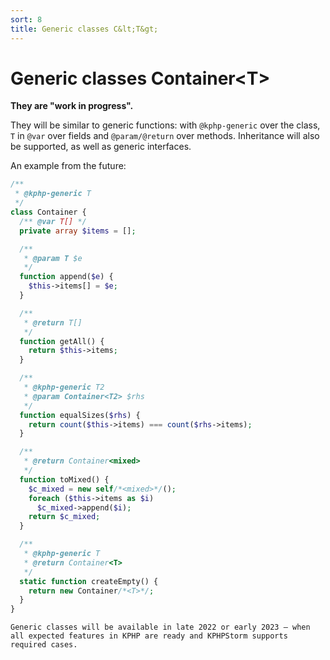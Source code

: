 ```yaml
---
sort: 8
title: Generic classes C&lt;T&gt;
---
```


# Generic classes Container\<T\>

**They are "work in progress".**

They will be similar to generic functions: with `@kphp-generic` over the class, `T` in `@var` over fields and `@param/@return` over methods. Inheritance will also be supported, as well as generic interfaces. 

An example from the future:

```php
/**
 * @kphp-generic T
 */
class Container {
  /** @var T[] */
  private array $items = [];

  /**
   * @param T $e
   */
  function append($e) { 
    $this->items[] = $e; 
  }

  /**
   * @return T[]
   */
  function getAll() { 
    return $this->items;
  }

  /**
   * @kphp-generic T2
   * @param Container<T2> $rhs
   */
  function equalSizes($rhs) {
    return count($this->items) === count($rhs->items);
  }

  /**
   * @return Container<mixed>
   */
  function toMixed() {
    $c_mixed = new self/*<mixed>*/();
    foreach ($this->items as $i)
      $c_mixed->append($i);
    return $c_mixed;
  }

  /**
   * @kphp-generic T
   * @return Container<T>
   */  
  static function createEmpty() {
    return new Container/*<T>*/;
  }
}
```

```note
Generic classes will be available in late 2022 or early 2023 — when all expected features in KPHP are ready and KPHPStorm supports required cases.
```
